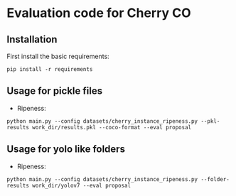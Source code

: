 # Evaluation code for Cherry CO


## Installation

First install the basic requirements: 
```commandline
pip install -r requirements
```

## Usage for pickle files
- Ripeness:
```commandline
python main.py --config datasets/cherry_instance_ripeness.py --pkl-results work_dir/results.pkl --coco-format --eval proposal
```

## Usage for yolo like folders
- Ripeness:
```commandline
python main.py --config datasets/cherry_instance_ripeness.py --folder-results work_dir/yolov7 --eval proposal
```
